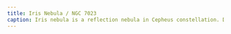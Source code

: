 ```yaml
---
title: Iris Nebula / NGC 7023
caption: Iris nebula is a reflection nebula in Cepheus constellation. Distance 1300 LY. Captured 2025-07-08.
---
```

